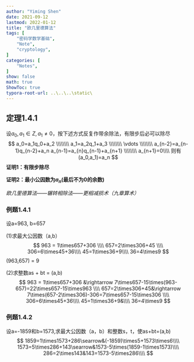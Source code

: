 ```yaml
---
author: "Yiming Shen"
date: 2021-09-12
lastmod: 2022-01-12
title: "欧几里德算法"
tags: [
    "密码学数学基础",
    "Note",
    "cryptology",
]
categories: [
    "Notes",
]
show: false
math: true
ShowToc: true
typora-root-url: ..\..\..\static\
---
```


## 定理1.4.1

设$a_0,a_1\in Z,a_1\ne0$，按下述方式反复作带余除法，有限步后必可以除尽
$$
a_0=a_1q_0+a_2
\\\\\\\\
a_1=a_2q_1+a_3
\\\\\\\\
\vdots
\\\\\\\\
a_{n-2}=a_{n-1}q_{n-2}+a_n
a_{n-1}=a_{n}q_{n-1}+a_{n+1}
\\\\\\\\
a_{n+1}=0\\\\
则有(a_0,a_1)=a_n
$$
**证明1：有限步除尽**

**证明2：最小公因数为$a_n$(最后不为0的余数)**

*欧几里德算法——辗转相除法——更相减损术（九章算术）*

### 例题1.4.1

设a=963, b=657

(1)求最大公因数（a,b）
$$
963 = 1\times657+306
\\\\
657=2\times306+45
\\\\
306=6\times45+36\\\\
45=1\times36+9\\\\
36=4\times9
$$
(963,657) = 9

(2)求整数as + bt = (a,b)
$$
963 = 1\times657+306 &\rightarrow 7\times657-15\times(963-657)=22\times657-15\times963
\\\\
657=2\times306+45&\rightarrow 7\times(657-2\times306)-306=7\times657-15\times306
\\\\
306=6\times45+36\\\\
45=1\times36+9&\\\\
36=4\times9
$$

### 例题1.4.2

设a=-1859和b=1573,求最大公因数（a，b）和整数s，t，使as+bt=(a,b)
$$
1859=1\times1573+286\searrow&(-1859)\times5+1573\times6\\\\
1573=5\times286+143\searrow&1573-5\times(1859-1\times1573)\\\\
286=2\times143&143=1573-5\times286\\\\
$$
